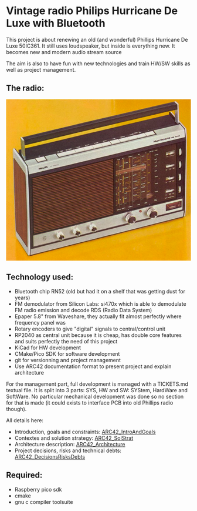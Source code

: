 # Vintage radio Philips Hurricane De Luxe with Bluetooth

This project is about renewing an old (and wonderful) Phillips Hurricane De Luxe 50IC361.
It still uses loudspeaker, but inside is everything new. It becomes new and modern audio stream source

The aim is also to have fun with new technologies and train HW/SW skills as well as project management. 

## The radio:  
![Philips Hurricane de Luxe](./06_Doc/pictures/radio_originalpicture.png "Philips 50IC360")

## Technology used:  
- Bluetooth chip RN52 (old but had it on a shelf that was getting dust for years)
- FM demodulator from Silicon Labs: si470x which is able to demodulate FM radio emission and decode RDS (Radio Data System)
- Epaper 5.8" from Waveshare, they actually fit almost perfectly where frequency panel was
- Rotary encoders to give "digital" signals to central/control unit
- RP2040 as central unit because it is cheap, has double core features and suits perfectly the need of this project
- KiCad for HW development
- CMake/Pico SDK for software development
- git for versionning and project management
- Use ARC42 documentation format to present project and explain architecture

For the management part, full development is managed with a TICKETS.md textual file. It is split into 3 parts: SYS, HW and SW: SYStem, HardWare and SoftWare. No particular mechanical development was done so no section for that is made (it could exists to interface PCB into old Phillips radio though).

All details here:
- Introduction, goals and constraints: [ARC42_IntroAndGoals](./00_Requirements_Inputs/ARC42_IntroAndGoals.md)
- Contextes and solution strategy: [ARC42_SolStrat](./01_Analysis/ARC42_ContextAndScope.md)
- Architecture description: [ARC42_Architecture](./02_Architecture_Modelisation/ARC42_architectureMain.md)
- Project decisions, risks and technical debts: [ARC42_DecisionsRisksDebts](./02_Architecture_Modelisation/ARC42_RiskDebtDecisions.md)

## Required:

- Raspberry pico sdk
- cmake
- gnu c compiler toolsuite

